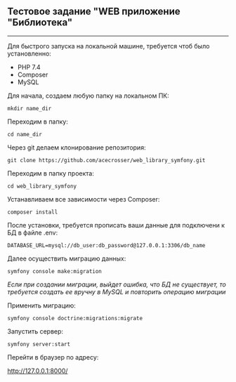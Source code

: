## Тестовое задание "WEB приложение "Библиотека"
---
Для быстрого запуска на локальной машине, требуется чтоб было установленно:

* PHP 7.4
* Composer
* MySQL

Для начала, создаем любую папку на локальном ПК:

`mkdir name_dir`


Переходим в папку:

`cd name_dir`


Через git делаем клонирование репозитория:

`git clone https://github.com/acecrosser/web_library_symfony.git`


Переходим в папку проекта:

`cd web_library_symfony`

Устанавливаем все зависимости через Composer:

`composer install`


После установки, требуется прописать ваши данные для подключени к БД в файле .env:

`DATABASE_URL=mysql://db_user:db_password@127.0.0.1:3306/db_name`


Далее осуществить миграцию данных:

`symfony console make:migration`

*Если при создании миграции, выйдет ошибка, что БД не существует, то требуется создать ее вручну в MySQL и повторить операцию миграции*


Применить миграцию:

`symfony console doctrine:migrations:migrate`


Запустить сервер:

`symfony server:start`


Перейти в браузер по адресу:

http://127.0.0.1:8000/